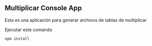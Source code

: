 ## Multiplicar Console App

Esta es una aplicación para generar archivos de tablas de multiplicar

Ejecutar este comando

`````````````
npm install
`````````````